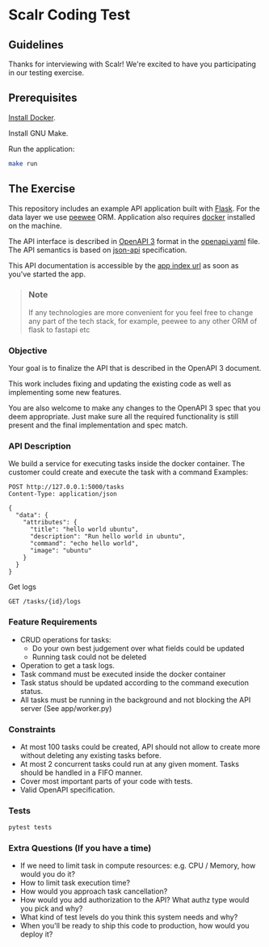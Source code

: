# Scalr Coding Test

## Guidelines

Thanks for interviewing with Scalr! We're excited to have you participating in our testing exercise.


## Prerequisites

[Install Docker](https://docs.docker.com/install/).

Install GNU Make.

Run the application:
```sh
make run
```

## The Exercise

This repository includes an example API application built with [Flask](https://palletsprojects.com/p/flask/).
For the data layer we use [peewee](http://docs.peewee-orm.com/en/latest/) ORM.
Application also requires [docker](https://docs.docker.com/engine/install/) installed on the machine.

The API interface is described in [OpenAPI 3](https://swagger.io/docs/specification/about/) format in
the [openapi.yaml](backend-coding-exercise-scalr-main/static/openapi.yaml) file. The API semantics is based on [json-api](https://jsonapi.org/) specification.

This API documentation is accessible by the [app index url](http://127.0.0.1:5000/) as
soon as you've started the app.

> ### Note 
> If any technologies are more convenient for you feel free to change any part of the tech stack, for example, peewee to any other ORM of flask to fastapi etc

### Objective

Your goal is to finalize the API that is described in the OpenAPI 3 document.

This work includes fixing and updating the existing code as well as implementing some new features.

You are also welcome to make any changes to the OpenAPI 3 spec that you deem
appropriate. Just make sure all the required functionality is still
present and the final implementation and spec match.

### API Description

We build a service for executing tasks inside the docker container.
The customer could create and execute the task with a command
Examples:
```http request
POST http://127.0.0.1:5000/tasks
Content-Type: application/json

{
  "data": {
    "attributes": {
      "title": "hello world ubuntu",
      "description": "Run hello world in ubuntu",
      "command": "echo hello world",
      "image": "ubuntu"
    }
  }
}
```

Get logs
```http request
GET /tasks/{id}/logs
```

### Feature Requirements

 - CRUD operations for tasks:
   - Do your own best judgement over what fields could be updated
   - Running task could not be deleted
 - Operation to get a task logs.
 - Task command must be executed inside the docker container
 - Task status should be updated according to the command execution status.
 - All tasks must be running in the background and not blocking the API server (See app/worker.py)
 ### Constraints
 
 - At most 100 tasks could be created, API should not allow to create more without deleting any existing tasks before.
 - At most 2 concurrent tasks could run at any given moment. Tasks should be handled in a FIFO manner.
 - Cover most important parts of your code with tests.
 - Valid OpenAPI specification.

### Tests

```python
pytest tests
```

### Extra Questions (If you have a time)

- If we need to limit task in compute resources: e.g. CPU / Memory, how would you do it?
- How to limit task execution time?
- How would you approach task cancellation?
- How would you add authorization to the API? What authz type would you pick and why?
- What kind of test levels do you think this system needs and why?
- When you'll be ready to ship this code to production, how would you deploy it?
